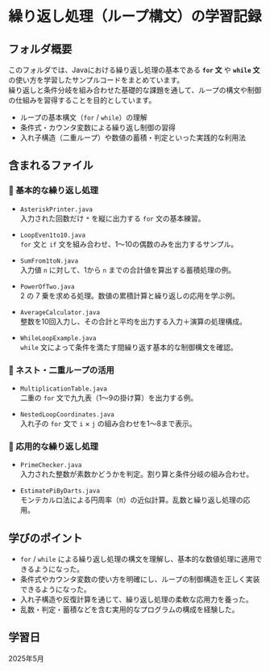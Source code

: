 # 繰り返し処理（ループ構文）の学習記録

## フォルダ概要  

このフォルダでは、Javaにおける繰り返し処理の基本である **`for` 文** や **`while` 文** の使い方を学習したサンプルコードをまとめています。  
繰り返しと条件分岐を組み合わせた基礎的な課題を通して、ループの構文や制御の仕組みを習得することを目的としています。

- ループの基本構文（`for` / `while`）の理解  
- 条件式・カウンタ変数による繰り返し制御の習得  
- 入れ子構造（二重ループ）や数値の蓄積・判定といった実践的な利用法  

## 含まれるファイル

### 🔸 基本的な繰り返し処理
- `AsteriskPrinter.java`  
  入力された回数だけ `*` を縦に出力する `for` 文の基本練習。

- `LoopEven1to10.java`  
  `for` 文と `if` 文を組み合わせ、1～10の偶数のみを出力するサンプル。

- `SumFrom1toN.java`  
  入力値 `n` に対して、1から `n` までの合計値を算出する蓄積処理の例。

- `PowerOfTwo.java`  
  2 の 7 乗を求める処理。数値の累積計算と繰り返しの応用を学ぶ例。

- `AverageCalculator.java`  
  整数を10回入力し、その合計と平均を出力する入力＋演算の処理構成。

- `WhileLoopExample.java`  
  `while` 文によって条件を満たす間繰り返す基本的な制御構文を確認。

### 🔸 ネスト・二重ループの活用
- `MultiplicationTable.java`  
  二重の `for` 文で九九表（1～9の掛け算）を出力する例。

- `NestedLoopCoordinates.java`  
  入れ子の `for` 文で `i` × `j` の組み合わせを1～8まで表示。

### 🔸 応用的な繰り返し処理
- `PrimeChecker.java`  
  入力された整数が素数かどうかを判定。割り算と条件分岐の組み合わせ。

- `EstimatePiByDarts.java`  
  モンテカルロ法による円周率（π）の近似計算。乱数と繰り返し処理の応用。

## 学びのポイント
- `for` / `while` による繰り返し処理の構文を理解し、基本的な数値処理に適用できるようになった。  
- 条件式やカウンタ変数の使い方を明確にし、ループの制御構造を正しく実装できるようになった。  
- 入れ子構造や反復計算を通じて、繰り返し処理の柔軟な応用力を養った。  
- 乱数・判定・蓄積などを含む実用的なプログラムの構成を経験した。

## 学習日
2025年5月